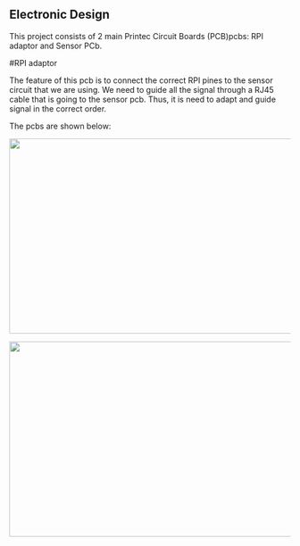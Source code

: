 ## Electronic Design

This project consists of 2 main Printec Circuit Boards (PCB)pcbs: RPI adaptor and Sensor PCb.

#RPI adaptor

The feature of this pcb is to connect the correct RPI pines to the sensor circuit that we are using. We need to guide all the signal through a RJ45 cable that is going to the sensor pcb. Thus, it is need to adapt and guide signal in the correct order. 

The pcbs are shown below:
<p align="left">
<img width="550" height="350" src="https://user-images.githubusercontent.com/16301652/55814882-48fd0f00-5ae7-11e9-96ee-c73947e28953.png")
</p>


<p align="right">
<img width="550" height="350" src="https://user-images.githubusercontent.com/16301652/55814986-78ac1700-5ae7-11e9-9d75-2e07e2bf661c.png")
</p>
